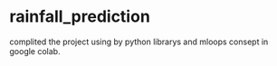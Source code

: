 # rainfall_prediction
complited the project using by python librarys and mloops consept in google colab.
